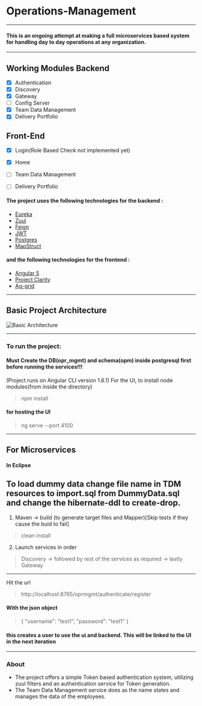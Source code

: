# Operations-Management
***
#### This is an ongoing attempt at making a full microservices based system for handling day to day operations at any organization.
***
## Working Modules Backend
- [x] Authentication
- [x] Discovery
- [x] Gateway
- [ ] Config Server
- [x] Team Data Management
- [x] Delivery Portfolio

## Front-End
- [x] Login(Role Based Check not implemented yet)
- [x] Home
- [ ] Team Data Management
- [ ] Delivery Portfolio


#### The project uses the following technologies for the backend : 
  * [Eureka](https://github.com/Netflix/eureka/wiki/Eureka-at-a-glance)
  * [Zuul](https://github.com/Netflix/zuul)
  * [Feign](https://github.com/OpenFeign/feign)
  * [JWT](https://jwt.io/)
  * [Postgres](https://www.postgresql.org/about/)
  * [MapStruct](http://mapstruct.org/)
  
#### and the following technologies for the frontend : 
  * [Angular 5](https://angular.io/docs)
  * [Project Clarity](https://vmware.github.io/clarity/)
  * [Ag-grid](https://www.ag-grid.com/about.php)
  
 ***
 ## Basic Project Architecture
 ![Basic Architecture](https://tusharsharma118.github.io/Hosted-Images/OPM.png)
 ***

 
### To run the project:
  #### Must Create the DB(opr_mgmt) and schema(opm) inside postgresql first before running the services!!!
  (Project runs on Angular CLI version 1.6.1)
  For the UI, to install node modules(from inside the directory)
  > npm install
#### for hosting the UI
  > ng serve --port 4100
***

## For Microservices
  
#### In Eclipse
 ## To load dummy data change file name in TDM resources to import.sql from DummyData.sql and change the hibernate-ddl to create-drop.
 1. Maven -> build (to generate target files and Mapper)[Skip tests if they cause the buid to fail] 
  > clean install 
 2. Launch services in order
  > Discovery -> followed by rest of the services as required -> lastly Gateway
 
 ***
 Hit the url
 >  http://localhost:8765/oprmgmt/authenticate/register
 #### With the json object
 > {
        "username": "test1",
        "password": "test1"   }
   
 #### this creates a user to use the ui and backend. This will be linked to the UI in the next iteration
 ***
 
 ### About
 * The project offers a simple Token based authentication system, utilizing zuul filters and an authentication service for Token         generation.
 * The Team Data Management service does as the name states and manages the data of the employees.
 
